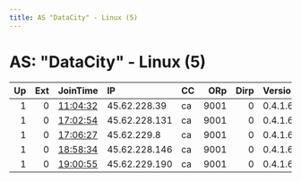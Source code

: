 ```yaml
---
title: AS "DataCity" - Linux (5)
---
```


# AS: "DataCity" - Linux (5)

|   Up |   Ext | JoinTime                                                                                            | IP            | CC   |   ORp |   Dirp | Version   | Contact   | Nickname   |   eFamMembers |
|-----:|------:|:----------------------------------------------------------------------------------------------------|:--------------|:-----|------:|-------:|:----------|:----------|:-----------|--------------:|
|    1 |     0 | [11:04:32](https://metrics.torproject.org/rs.html#details/2D5D3691EB3E2A99389F8C6A06E42ABDBEB1356E) | 45.62.228.39  | ca   |  9001 |      0 | 0.4.1.6   | None      | tor4ever13 |             1 |
|    1 |     0 | [17:02:54](https://metrics.torproject.org/rs.html#details/948DAB87359621CB8DF7D368A4C46C7F905AC84B) | 45.62.228.131 | ca   |  9001 |      0 | 0.4.1.6   | None      | tor4ever12 |             1 |
|    1 |     0 | [17:06:27](https://metrics.torproject.org/rs.html#details/DB79AC7630A57A83916DFF17B07208E09BF4C9FA) | 45.62.229.8   | ca   |  9001 |      0 | 0.4.1.6   | None      | tor4ever10 |             1 |
|    1 |     0 | [18:58:34](https://metrics.torproject.org/rs.html#details/9B0EDF40A0268472992163EFFC6AE698A3A69166) | 45.62.228.146 | ca   |  9001 |      0 | 0.4.1.6   | None      | tor4ever11 |             1 |
|    1 |     0 | [19:00:55](https://metrics.torproject.org/rs.html#details/CE564F43529BBC5A78D804496B656E97BFABE66C) | 45.62.229.190 | ca   |  9001 |      0 | 0.4.1.6   | None      | tor4ever9  |             1 |
